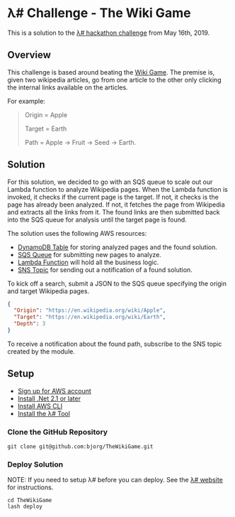 # λ# Challenge - The Wiki Game

This is a solution to the [λ# hackathon challenge](https://www.meetup.com/lambdasharp/) from May 16th, 2019.

## Overview

This challenge is based around beating the [Wiki Game](https://www.thewikigame.com/). The premise is, given two wikipedia articles, go from one article to the other only clicking the internal links available on the articles.

For example:
> Origin = Apple
>
> Target = Earth
>
> Path = Apple -> Fruit -> Seed -> Earth.

## Solution

For this solution, we decided to go with an SQS queue to scale out our Lambda function to analyze Wikipedia pages. When the Lambda function is invoked, it checks if the current page is the target. If not, it checks is the page has already been analyzed. If not, it fetches the page from Wikipedia and extracts all the links from it. The found links are then submitted back into the SQS queue for analysis until the target page is found.

The solution uses the following AWS resources:
* [DynamoDB Table](https://aws.amazon.com/dynamodb/) for storing analyzed pages and the found solution.
* [SQS Queue](https://aws.amazon.com/sqs/) for submitting new pages to analyze.
* [Lambda Function](https://aws.amazon.com/lambda/) will hold all the business logic.
* [SNS Topic](https://aws.amazon.com/sns/) for sending out a notification of a found solution.

To kick off a search, submit a JSON to the SQS queue specifying the origin and target Wikipedia pages.

```json
{
  "Origin": "https://en.wikipedia.org/wiki/Apple",
  "Target": "https://en.wikipedia.org/wiki/Earth",
  "Depth": 3
}
```

To receive a notification about the found path, subscribe to the SNS topic created by the module.

## Setup

* [Sign up for AWS account](https://aws.amazon.com/)
* [Install .Net 2.1 or later](https://dotnet.microsoft.com/download/dotnet-core/2.1)
* [Install AWS CLI](https://aws.amazon.com/cli/)
* [Install the λ# Tool](https://github.com/LambdaSharp/LambdaSharpTool)

### Clone the GitHub Repository

```
git clone git@github.com:bjorg/TheWikiGame.git
```

### Deploy Solution
NOTE: If you need to setup λ# before you can deploy. See the [λ# website](https://lambdasharp.net) for instructions.

```
cd TheWikiGame
lash deploy
```

